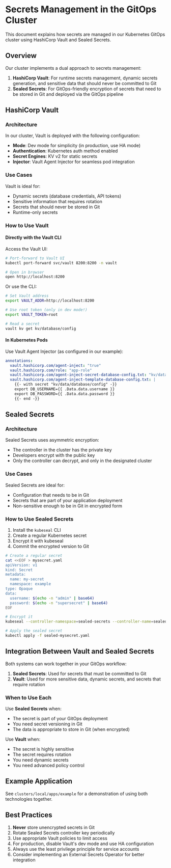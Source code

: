 # Secrets Management in the GitOps Cluster

This document explains how secrets are managed in our Kubernetes GitOps cluster using HashiCorp Vault and Sealed Secrets.

## Overview

Our cluster implements a dual approach to secrets management:

1. **HashiCorp Vault**: For runtime secrets management, dynamic secrets generation, and sensitive data that should never be committed to Git
2. **Sealed Secrets**: For GitOps-friendly encryption of secrets that need to be stored in Git and deployed via the GitOps pipeline

## HashiCorp Vault

### Architecture

In our cluster, Vault is deployed with the following configuration:

- **Mode**: Dev mode for simplicity (in production, use HA mode)
- **Authentication**: Kubernetes auth method enabled
- **Secret Engines**: KV v2 for static secrets
- **Injector**: Vault Agent Injector for seamless pod integration

### Use Cases

Vault is ideal for:

- Dynamic secrets (database credentials, API tokens)
- Sensitive information that requires rotation
- Secrets that should never be stored in Git
- Runtime-only secrets

### How to Use Vault

#### Directly with the Vault CLI

Access the Vault UI:
```bash
# Port-forward to Vault UI
kubectl port-forward svc/vault 8200:8200 -n vault

# Open in browser
open http://localhost:8200
```

Or use the CLI:
```bash
# Set Vault address
export VAULT_ADDR=http://localhost:8200

# Use root token (only in dev mode!)
export VAULT_TOKEN=root

# Read a secret
vault kv get kv/database/config
```

#### In Kubernetes Pods

Use Vault Agent Injector (as configured in our example):

```yaml
annotations:
  vault.hashicorp.com/agent-inject: "true"
  vault.hashicorp.com/role: "app-role"
  vault.hashicorp.com/agent-inject-secret-database-config.txt: "kv/data/database/config"
  vault.hashicorp.com/agent-inject-template-database-config.txt: |
    {{- with secret "kv/data/database/config" -}}
    export DB_USERNAME={{ .Data.data.username }}
    export DB_PASSWORD={{ .Data.data.password }}
    {{- end -}}
```

## Sealed Secrets

### Architecture

Sealed Secrets uses asymmetric encryption:
- The controller in the cluster has the private key
- Developers encrypt with the public key
- Only the controller can decrypt, and only in the designated cluster

### Use Cases

Sealed Secrets are ideal for:

- Configuration that needs to be in Git
- Secrets that are part of your application deployment
- Non-sensitive enough to be in Git in encrypted form

### How to Use Sealed Secrets

1. Install the `kubeseal` CLI
2. Create a regular Kubernetes secret
3. Encrypt it with kubeseal
4. Commit the encrypted version to Git

```bash
# Create a regular secret
cat <<EOF > mysecret.yaml
apiVersion: v1
kind: Secret
metadata:
  name: my-secret
  namespace: example
type: Opaque
data:
  username: $(echo -n "admin" | base64)
  password: $(echo -n "supersecret" | base64)
EOF

# Encrypt it
kubeseal --controller-namespace=sealed-secrets --controller-name=sealed-secrets -o yaml < mysecret.yaml > sealed-mysecret.yaml

# Apply the sealed secret
kubectl apply -f sealed-mysecret.yaml
```

## Integration Between Vault and Sealed Secrets

Both systems can work together in your GitOps workflow:

1. **Sealed Secrets**: Used for secrets that must be committed to Git
2. **Vault**: Used for more sensitive data, dynamic secrets, and secrets that require rotation

### When to Use Each

Use **Sealed Secrets** when:
- The secret is part of your GitOps deployment
- You need secret versioning in Git
- The data is appropriate to store in Git (when encrypted)

Use **Vault** when:
- The secret is highly sensitive
- The secret requires rotation
- You need dynamic secrets
- You need advanced policy control

## Example Application

See `clusters/local/apps/example` for a demonstration of using both technologies together.

## Best Practices

1. **Never** store unencrypted secrets in Git
2. Rotate Sealed Secrets controller key periodically
3. Use appropriate Vault policies to limit access
4. For production, disable Vault's dev mode and use HA configuration
5. Always use the least privilege principle for service accounts
6. Consider implementing an External Secrets Operator for better integration 